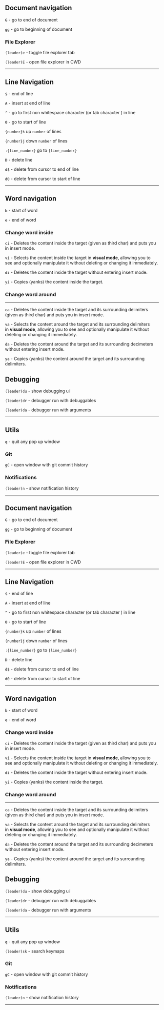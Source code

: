 ## Document navigation

`G` - go to end of document

`gg` - go to beginning of document

### File Explorer

`(leader)e` - toggle file explorer tab

`(leader)E` - open file explorer in CWD

---

## Line Navigation

`$` - end of line 

`A` - insert at end of line

`^` - go to first non whitespace character (or tab character ) in line 

`0` - go to start of line

`{number}k` up `number` of lines

`{number}j` down `number` of lines

`:{line_number}` go to `{line_number}`

`D` - delete line

`d$` - delete from cursor to end of line

`d0` - delete from cursor to start of line

---

## Word navigation

`b` - start of word

`e` - end of word

### Change word inside

`ci` -  Deletes the content inside the target (given as third char) and puts you in insert mode.

`vi` -  Selects the content inside the target in **visual mode**, allowing you to see and optionally manipulate it without deleting or changing it immediately.

`di` -  Deletes the content inside the target without entering insert mode.

`yi` -  Copies (yanks) the content inside the target.

### Change word around

---

`ca` -  Deletes the content inside the target and its surrounding delimiters (given as third char) and puts you in insert mode.

`va` -  Selects the content around the target and its surrounding delimiters in **visual mode**, allowing you to see and optionally manipulate it without deleting or changing it immediately.

`da` -  Deletes the content around the target and its surrounding decimeters without entering insert mode.

`ya` -  Copies (yanks) the content around the target and its surrounding delimiters.

## Debugging

`(leader)du` - show debugging ui

`(leader)dr` - debugger run with debuggables

`(leader)da` - debugger run with arguments

---

## Utils

`q`  - quit any pop up window

### Git

`gC` - open window with git commit history

### Notifications

`(leader)n` - show notification history

---








## Document navigation

`G` - go to end of document

`gg` - go to beginning of document

### File Explorer

`(leader)e` - toggle file explorer tab

`(leader)E` - open file explorer in CWD

---

## Line Navigation

`$` - end of line 

`A` - insert at end of line

`^` - go to first non whitespace character (or tab character ) in line 

`0` - go to start of line

`{number}k` up `number` of lines

`{number}j` down `number` of lines

`:{line_number}` go to `{line_number}`

`D` - delete line

`d$` - delete from cursor to end of line

`d0` - delete from cursor to start of line

---

## Word navigation

`b` - start of word

`e` - end of word

### Change word inside

`ci` -  Deletes the content inside the target (given as third char) and puts you in insert mode.

`vi` -  Selects the content inside the target in **visual mode**, allowing you to see and optionally manipulate it without deleting or changing it immediately.

`di` -  Deletes the content inside the target without entering insert mode.

`yi` -  Copies (yanks) the content inside the target.

### Change word around

---

`ca` -  Deletes the content inside the target and its surrounding delimiters (given as third char) and puts you in insert mode.

`va` -  Selects the content around the target and its surrounding delimiters in **visual mode**, allowing you to see and optionally manipulate it without deleting or changing it immediately.

`da` -  Deletes the content around the target and its surrounding decimeters without entering insert mode.

`ya` -  Copies (yanks) the content around the target and its surrounding delimiters.

## Debugging

`(leader)du` - show debugging ui

`(leader)dr` - debugger run with debuggables

`(leader)da` - debugger run with arguments

---

## Utils

`q`  - quit any pop up window

`(leader)sk` - search keymaps

### Git

`gC` - open window with git commit history

### Notifications

`(leader)n` - show notification history

---








